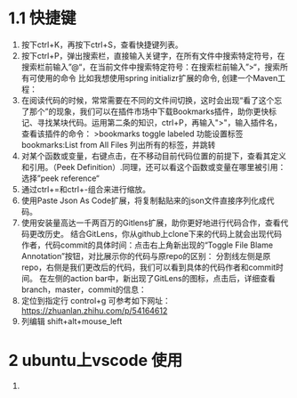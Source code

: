 # 1.1 快捷键
1. 按下ctrl+K，再按下ctrl+S，查看快捷键列表。
2. 按下ctrl+P，弹出搜索栏，直接输入关键字，在所有文件中搜索特定符号，在搜索栏前输入”@“，在当前文件中搜索特定符号：在搜索栏前输入”>“，搜索所有可使用的命令 比如我想使用spring initializr扩展的命令, 创建一个Maven工程：
3. 在阅读代码的时候，常常需要在不同的文件间切换，这时会出现“看了这个忘了那个”的现象，我们可以在插件市场中下载Bookmarks插件，助你更快标记、寻找某块代码。运用第二条的知识，ctrl+P，再输入">"，输入插件名，查看该插件的命令：  >bookmarks toggle labeled 功能设置标签 bookmarks:List from All Files 列出所有的标签，并跳转
4. 对某个函数或变量，右键点击，在不移动目前代码位置的前提下，查看其定义和引用。（Peek Definition）.同理，还可以看这个函数或变量在哪里被引用：选择”peek reference“
5. 通过ctrl+=和ctrl+-组合来进行缩放。
6. 使用Paste Json As Code扩展，将复制黏贴来的json文件直接序列化成代码。
7. 使用安装量高达一千两百万的Gitlens扩展，助你更好地进行代码合作，查看代码更改历史。
结合GitLens，你从github上clone下来的代码上就会出现代码作者，代码commit的具体时间：点击右上角新出现的“Toggle File Blame Annotation”按钮，对比展示你的代码与原repo的区别：
分割线左侧是原repo，右侧是我们更改后的代码，我们可以看到具体的代码作者和commit时间。
在左侧的action bar中，新出现了GitLens的图标，点击后，详细查看branch，master，commit的信息：
8. 定位到指定行 control+g
可参考如下网址：https://zhuanlan.zhihu.com/p/54164612
9. 列编辑
shift+alt+mouse_left 

# 2 ubuntu上vscode 使用
1. 
<!--stackedit_data:
eyJoaXN0b3J5IjpbLTE1NDM1MzYyOCwyMjE0Nzk4NjRdfQ==
-->